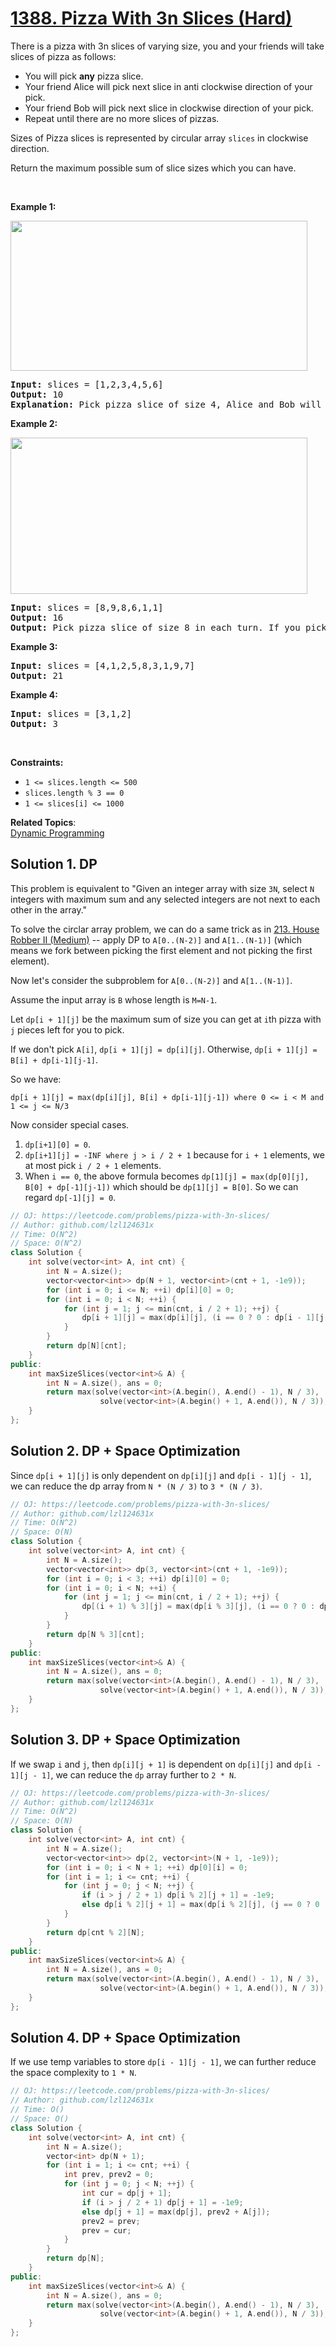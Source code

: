 # [1388. Pizza With 3n Slices (Hard)](https://leetcode.com/problems/pizza-with-3n-slices/)

<p>There is a pizza with 3n slices of varying size, you and your friends will take slices of pizza as follows:</p>

<ul>
	<li>You will pick <strong>any</strong> pizza slice.</li>
	<li>Your friend Alice&nbsp;will pick&nbsp;next slice in anti clockwise direction of your pick.&nbsp;</li>
	<li>Your friend Bob&nbsp;will&nbsp;pick&nbsp;next slice in clockwise direction of your pick.</li>
	<li>Repeat&nbsp;until&nbsp;there are no more slices of pizzas.</li>
</ul>

<p>Sizes of Pizza slices is represented by circular array <code>slices</code> in clockwise direction.</p>

<p>Return the maximum possible sum of slice sizes which you can have.</p>

<p>&nbsp;</p>
<p><strong>Example 1:</strong></p>

<p><img alt="" src="https://assets.leetcode.com/uploads/2020/02/18/sample_3_1723.png" style="width: 475px; height: 240px;"></p>

<pre><strong>Input:</strong> slices = [1,2,3,4,5,6]
<strong>Output:</strong> 10
<strong>Explanation:</strong> Pick pizza slice of size 4, Alice and Bob will pick slices with size 3 and 5 respectively. Then Pick slices with size 6, finally Alice and Bob will pick slice of size 2 and 1 respectively. Total = 4 + 6.
</pre>

<p><strong>Example 2:</strong></p>

<p><strong><img alt="" src="https://assets.leetcode.com/uploads/2020/02/18/sample_4_1723.png" style="width: 475px; height: 250px;"></strong></p>

<pre><strong>Input:</strong> slices = [8,9,8,6,1,1]
<strong>Output:</strong> 16
<strong>Output:</strong> Pick pizza slice of size 8 in each turn. If you pick slice with size 9 your partners will pick slices of size 8.
</pre>

<p><strong>Example 3:</strong></p>

<pre><strong>Input:</strong> slices = [4,1,2,5,8,3,1,9,7]
<strong>Output:</strong> 21
</pre>

<p><strong>Example 4:</strong></p>

<pre><strong>Input:</strong> slices = [3,1,2]
<strong>Output:</strong> 3
</pre>

<p>&nbsp;</p>
<p><strong>Constraints:</strong></p>

<ul>
	<li><code>1 &lt;= slices.length &lt;= 500</code></li>
	<li><code>slices.length % 3 == 0</code></li>
	<li><code>1 &lt;= slices[i] &lt;= 1000</code></li>
</ul>

**Related Topics**:  
[Dynamic Programming](https://leetcode.com/tag/dynamic-programming/)

## Solution 1. DP

This problem is equivalent to "Given an integer array with size `3N`, select `N` integers with maximum sum and any selected integers are not next to each other in the array."

To solve the circlar array problem, we can do a same trick as in [213. House Robber II (Medium)](https://leetcode.com/problems/house-robber-ii/) -- apply DP to `A[0..(N-2)]` and `A[1..(N-1)]` (which means we fork between picking the first element and not picking the first element).

Now let's consider the subproblem for `A[0..(N-2)]` and `A[1..(N-1)]`.

Assume the input array is `B` whose length is `M=N-1`.

Let `dp[i + 1][j]` be the maximum sum of size you can get at `i`th pizza with `j` pieces left for you to pick.

If we don't pick `A[i]`, `dp[i + 1][j] = dp[i][j]`.
Otherwise, `dp[i + 1][j] = B[i] + dp[i-1][j-1]`.

So we have:

```
dp[i + 1][j] = max(dp[i][j], B[i] + dp[i-1][j-1]) where 0 <= i < M and 1 <= j <= N/3
```

Now consider special cases.

1. `dp[i+1][0] = 0`.
1. `dp[i+1][j] = -INF where j > i / 2 + 1` because for `i + 1` elements, we at most pick `i / 2 + 1` elements.
1. When `i == 0`, the above formula becomes `dp[1][j] = max(dp[0][j], B[0] + dp[-1][j-1])` which should be `dp[1][j] = B[0]`. So we can regard `dp[-1][j] = 0`.

```cpp
// OJ: https://leetcode.com/problems/pizza-with-3n-slices/
// Author: github.com/lzl124631x
// Time: O(N^2)
// Space: O(N^2)
class Solution {
    int solve(vector<int> A, int cnt) {
        int N = A.size();
        vector<vector<int>> dp(N + 1, vector<int>(cnt + 1, -1e9));
        for (int i = 0; i <= N; ++i) dp[i][0] = 0;
        for (int i = 0; i < N; ++i) {
            for (int j = 1; j <= min(cnt, i / 2 + 1); ++j) {
                dp[i + 1][j] = max(dp[i][j], (i == 0 ? 0 : dp[i - 1][j - 1]) + A[i]);
            }
        }
        return dp[N][cnt];
    }
public:
    int maxSizeSlices(vector<int>& A) {
        int N = A.size(), ans = 0;
        return max(solve(vector<int>(A.begin(), A.end() - 1), N / 3),
                    solve(vector<int>(A.begin() + 1, A.end()), N / 3));
    }
};
```

## Solution 2. DP + Space Optimization

Since `dp[i + 1][j]` is only dependent on `dp[i][j]` and `dp[i - 1][j - 1]`, we can reduce the dp array from `N * (N / 3)` to `3 * (N / 3)`.

```cpp
// OJ: https://leetcode.com/problems/pizza-with-3n-slices/
// Author: github.com/lzl124631x
// Time: O(N^2)
// Space: O(N)
class Solution {
    int solve(vector<int> A, int cnt) {
        int N = A.size();
        vector<vector<int>> dp(3, vector<int>(cnt + 1, -1e9));
        for (int i = 0; i < 3; ++i) dp[i][0] = 0;
        for (int i = 0; i < N; ++i) {
            for (int j = 1; j <= min(cnt, i / 2 + 1); ++j) {
                dp[(i + 1) % 3][j] = max(dp[i % 3][j], (i == 0 ? 0 : dp[(i + 2) % 3][j - 1]) + A[i]);
            }
        }
        return dp[N % 3][cnt];
    }
public:
    int maxSizeSlices(vector<int>& A) {
        int N = A.size(), ans = 0;
        return max(solve(vector<int>(A.begin(), A.end() - 1), N / 3),
                    solve(vector<int>(A.begin() + 1, A.end()), N / 3));
    }
};
```

## Solution 3. DP + Space Optimization

If we swap `i` and `j`, then `dp[i][j + 1]` is dependent on `dp[i][j]` and `dp[i - 1][j - 1]`, we can reduce the `dp` array further to `2 * N`.

```cpp
// OJ: https://leetcode.com/problems/pizza-with-3n-slices/
// Author: github.com/lzl124631x
// Time: O(N^2)
// Space: O(N)
class Solution {
    int solve(vector<int> A, int cnt) {
        int N = A.size();
        vector<vector<int>> dp(2, vector<int>(N + 1, -1e9));
        for (int i = 0; i < N + 1; ++i) dp[0][i] = 0;
        for (int i = 1; i <= cnt; ++i) {
            for (int j = 0; j < N; ++j) {
                if (i > j / 2 + 1) dp[i % 2][j + 1] = -1e9;
                else dp[i % 2][j + 1] = max(dp[i % 2][j], (j == 0 ? 0 : dp[(i - 1) % 2][j - 1]) + A[j]);
            }
        }
        return dp[cnt % 2][N];
    }
public:
    int maxSizeSlices(vector<int>& A) {
        int N = A.size(), ans = 0;
        return max(solve(vector<int>(A.begin(), A.end() - 1), N / 3),
                    solve(vector<int>(A.begin() + 1, A.end()), N / 3));
    }
};
```

## Solution 4. DP + Space Optimization

If we use temp variables to store `dp[i - 1][j - 1]`, we can further reduce the space complexity to `1 * N`.

```cpp
// OJ: https://leetcode.com/problems/pizza-with-3n-slices/
// Author: github.com/lzl124631x
// Time: O()
// Space: O()
class Solution {
    int solve(vector<int> A, int cnt) {
        int N = A.size();
        vector<int> dp(N + 1);
        for (int i = 1; i <= cnt; ++i) {
            int prev, prev2 = 0;
            for (int j = 0; j < N; ++j) {
                int cur = dp[j + 1];
                if (i > j / 2 + 1) dp[j + 1] = -1e9;
                else dp[j + 1] = max(dp[j], prev2 + A[j]);
                prev2 = prev;
                prev = cur;
            }
        }
        return dp[N];
    }
public:
    int maxSizeSlices(vector<int>& A) {
        int N = A.size(), ans = 0;
        return max(solve(vector<int>(A.begin(), A.end() - 1), N / 3),
                    solve(vector<int>(A.begin() + 1, A.end()), N / 3));
    }
};
```